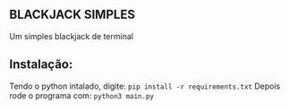 ## BLACKJACK SIMPLES
Um simples blackjack de terminal
## Instalação:
Tendo o python intalado, digite:
    ```pip install -r requirements.txt```
Depois rode o programa com:
    ```python3 main.py```